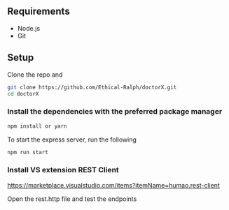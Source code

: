 ## Requirements

- Node.js
- Git

## Setup

Clone the repo and

```bash
git clone https://github.com/Ethical-Ralph/doctorX.git
cd doctorX
```

### Install the dependencies with the preferred package manager

```bash
npm install or yarn
```

To start the express server, run the following

```bash
npm run start
```

### Install VS extension REST Client

https://marketplace.visualstudio.com/items?itemName=humao.rest-client

Open the rest.http file and test the endpoints
